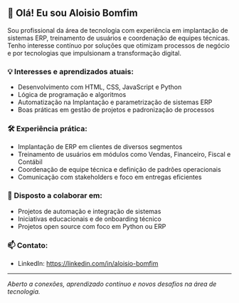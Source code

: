 ## 👋 Olá! Eu sou Aloisio Bomfim

Sou profissional da área de tecnologia com experiência em implantação de sistemas ERP, treinamento de usuários e coordenação de equipes técnicas. Tenho interesse contínuo por soluções que otimizam processos de negócio e por tecnologias que impulsionam a transformação digital.

### 💡 Interesses e aprendizados atuais:
- Desenvolvimento com HTML, CSS, JavaScript e Python  
- Lógica de programação e algoritmos  
- Automatização na Implantação e parametrização de sistemas ERP  
- Boas práticas em gestão de projetos e padronização de processos

### 🛠️ Experiência prática:
- Implantação de ERP em clientes de diversos segmentos  
- Treinamento de usuários em módulos como Vendas, Financeiro, Fiscal e Contábil  
- Coordenação de equipe técnica e definição de padrões operacionais  
- Comunicação com stakeholders e foco em entregas eficientes

### 🤝 Disposto a colaborar em:
- Projetos de automação e integração de sistemas  
- Iniciativas educacionais e de onboarding técnico  
- Projetos open source com foco em Python ou ERP

### 📫 Contato:
- LinkedIn: https://linkedin.com/in/aloisio-bomfim

---

*Aberto a conexões, aprendizado contínuo e novos desafios na área de tecnologia.*
